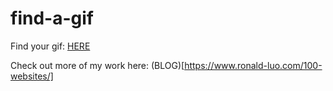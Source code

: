 # find-a-gif

Find your gif: [HERE]()

Check out more of my work here: (BLOG)[https://www.ronald-luo.com/100-websites/]
